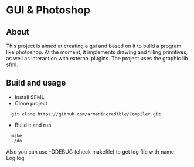 # GUI & Photoshop

## About

This project is aimed at creating a gui and based on it to build a program like photoshop. At the moment, it implements drawing and filling primitives, as well as interaction with external plugins. The project uses the graphic lib sfml.

## Build and usage

- Install SFML
- Clone project 
``` 
  git clone https://github.com/armanincredible/Compiler.git
```
- Build it and run
```
  make
  ./do
```

Also you can use -DDEBUG (check makefile) to get log file with name Log.log

